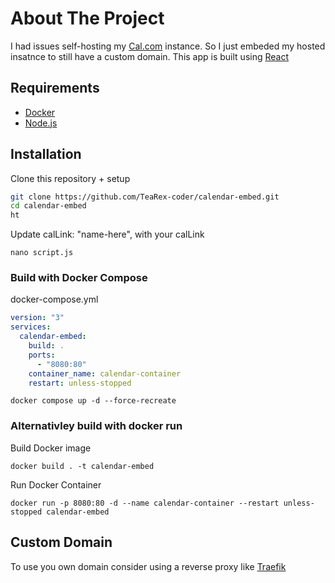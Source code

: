 # About The Project

I had issues self-hosting my [Cal.com](https://github.com/calcom/cal.com) instance. So I just embeded my hosted insatnce to still have a custom domain. This app is built using [React](https://react.dev)

## Requirements

- [Docker](https://docs.docker.com/get-docker/)
- [Node.js](https://nodejs.org/en/download)

## Installation

Clone this repository + setup

```bash
git clone https://github.com/TeaRex-coder/calendar-embed.git
cd calendar-embed
ht
```

Update calLink: "name-here", with your calLink

`nano script.js`

### Build with Docker Compose

docker-compose.yml

```yaml
version: "3"
services:
  calendar-embed:
    build: .
    ports:
      - "8080:80"
    container_name: calendar-container
    restart: unless-stopped
```

`docker compose up -d --force-recreate`

### Alternativley build with docker run

Build Docker image

`docker build . -t calendar-embed`

Run Docker Container

`docker run -p 8080:80 -d --name calendar-container --restart unless-stopped calendar-embed`

## Custom Domain

To use you own domain consider using a reverse proxy like [Traefik](https://github.com/traefik/traefik)
